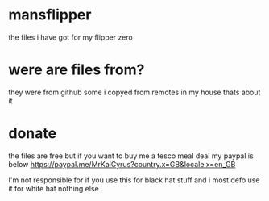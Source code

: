 # mansflipper 
the files i have got for my flipper zero

# were are files from?
they were from github some i copyed from remotes in my house thats about it

# donate
the files are free but if you want to buy me a tesco meal deal my paypal is below
https://paypal.me/MrKalCyrus?country.x=GB&locale.x=en_GB

I'm not responsible for if you use this for black hat stuff and i most defo use it for white hat nothing else
